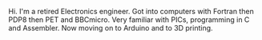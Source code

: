 Hi. I'm a retired Electronics engineer. 
Got into computers with Fortran then PDP8 then PET and BBCmicro.
Very familiar with PICs, programming in C and Assembler.
Now moving on to Arduino and to 3D printing.
